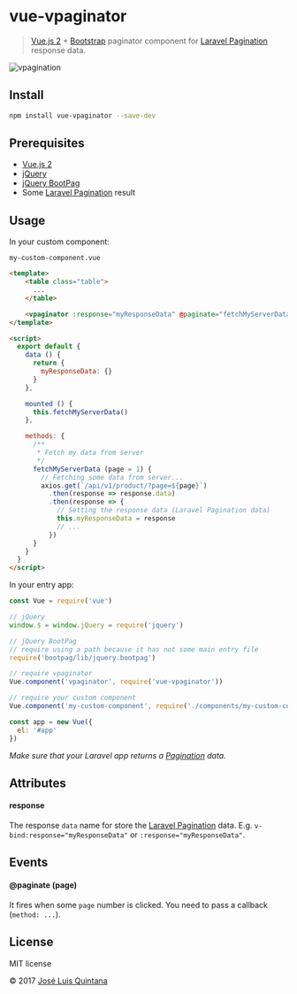 # vue-vpaginator

> [Vue.js 2](https://vuejs.org/) + [Bootstrap]() paginator component for [Laravel Pagination](https://laravel.com/docs/5.4/pagination) response data.

![vpagination](https://cloud.githubusercontent.com/assets/1700322/23525455/e556a020-ff8e-11e6-9c38-78fb5ef85aa9.png)

## Install

```sh
npm install vue-vpaginator --save-dev
```

## Prerequisites

- [Vue.js 2](https://vuejs.org/)
- [jQuery](https://github.com/jquery/jquery)
- [jQuery BootPag](https://github.com/botmonster/jquery-bootpag)
- Some [Laravel Pagination](https://laravel.com/docs/5.4/pagination) result

## Usage

In your custom component:

`my-custom-component.vue`

```html
<template>
    <table class="table">
      ...
    </table>

    <vpaginator :response="myResponseData" @paginate="fetchMyServerData"></vpaginator>
</template>

<script>
  export default {
    data () {
      return {
        myResponseData: {}
      }
    },

    mounted () {
      this.fetchMyServerData()
    },

    methods: {
      /**
       * Fetch my data from server
       */
      fetchMyServerData (page = 1) {
        // Fetching some data from server...
        axios.get(`/api/v1/product/?page=${page}`)
          .then(response => response.data)
          .then(response => {
            // Setting the response data (Laravel Pagination data)
            this.myResponseData = response
            // ...
          })
      }
    }
  }
</script>
```

In your entry app:

```js
const Vue = require('vue')

// jQuery
window.$ = window.jQuery = require('jquery')

// jQuery BootPag
// require using a path because it has not some main entry file
require('bootpag/lib/jquery.bootpag')

// require vpaginator
Vue.component('vpaginator', require('vue-vpaginator'))

// require your custom component
Vue.component('my-custom-component', require('./components/my-custom-component'))

const app = new Vue({
  el: '#app'
})
```

_Make sure that your Laravel app returns a [Pagination](https://laravel.com/docs/5.4/pagination) data._

## Attributes

#### response
The response `data` name for store the [Laravel Pagination](https://laravel.com/docs/5.4/pagination) data. E.g. `v-bind:response="myResponseData"` or `:response="myResponseData"`.

## Events

#### @paginate (page)

It fires when some `page` number is clicked. You need to pass a callback (`method: ...`).

## License
MIT license

© 2017 [José Luis Quintana](http://git.io/joseluisq)
